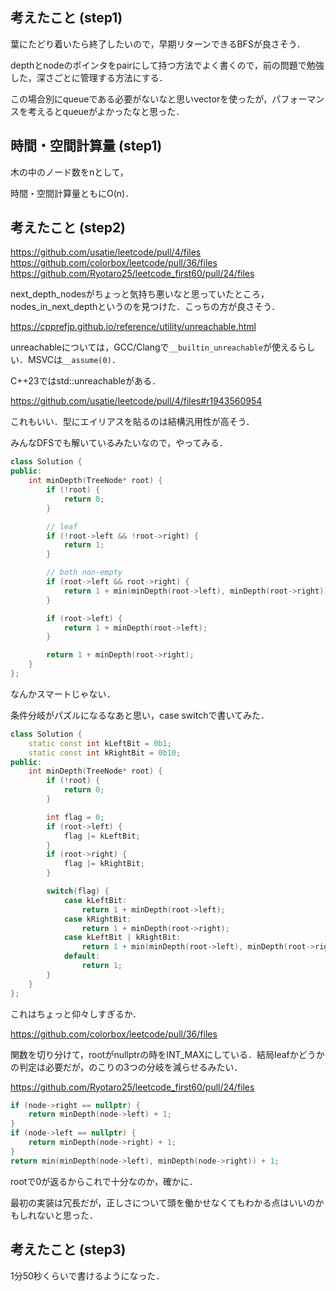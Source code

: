 ## 考えたこと (step1)
葉にたどり着いたら終了したいので，早期リターンできるBFSが良さそう．

depthとnodeのポインタをpairにして持つ方法でよく書くので，前の問題で勉強した，深さごとに管理する方法にする．

この場合別にqueueである必要がないなと思いvectorを使ったが，パフォーマンスを考えるとqueueがよかったなと思った．

## 時間・空間計算量 (step1)
木の中のノード数をnとして，

時間・空間計算量ともにO(n)．

## 考えたこと (step2)
https://github.com/usatie/leetcode/pull/4/files
https://github.com/colorbox/leetcode/pull/36/files
https://github.com/Ryotaro25/leetcode_first60/pull/24/files

next_depth_nodesがちょっと気持ち悪いなと思っていたところ，nodes_in_next_depthというのを見つけた．こっちの方が良さそう．

https://cpprefjp.github.io/reference/utility/unreachable.html

unreachableについては，GCC/Clangで`__builtin_unreachable`が使えるらしい．MSVCは`__assume(0)`．

C++23ではstd::unreachableがある．

https://github.com/usatie/leetcode/pull/4/files#r1943560954

これもいい．型にエイリアスを貼るのは結構汎用性が高そう．

みんなDFSでも解いているみたいなので，やってみる．

```cpp
class Solution {
public:
    int minDepth(TreeNode* root) {
        if (!root) {
            return 0;
        }

        // leaf
        if (!root->left && !root->right) {
            return 1;
        }

        // both non-empty
        if (root->left && root->right) {
            return 1 + min(minDepth(root->left), minDepth(root->right));
        }

        if (root->left) {
            return 1 + minDepth(root->left);
        }

        return 1 + minDepth(root->right);
    }
};
```

なんかスマートじゃない．

条件分岐がパズルになるなあと思い，case switchで書いてみた．

```cpp
class Solution {
    static const int kLeftBit = 0b1;
    static const int kRightBit = 0b10;
public:
    int minDepth(TreeNode* root) {
        if (!root) {
            return 0;
        }

        int flag = 0;
        if (root->left) {
            flag |= kLeftBit;
        }
        if (root->right) {
            flag |= kRightBit;
        }

        switch(flag) {
            case kLeftBit:
                return 1 + minDepth(root->left);
            case kRightBit:
                return 1 + minDepth(root->right);
            case kLeftBit | kRightBit:
                return 1 + min(minDepth(root->left), minDepth(root->right));
            default:
                return 1;
        }
    }
};
```

これはちょっと仰々しすぎるか．

https://github.com/colorbox/leetcode/pull/36/files

関数を切り分けて，rootがnullptrの時をINT_MAXにしている．結局leafかどうかの判定は必要だが，のこりの3つの分岐を減らせるみたい．

https://github.com/Ryotaro25/leetcode_first60/pull/24/files

```cpp
if (node->right == nullptr) {
	return minDepth(node->left) + 1;
}
if (node->left == nullptr) {
	return minDepth(node->right) + 1;
}
return min(minDepth(node->left), minDepth(node->right)) + 1;
```

rootで0が返るからこれで十分なのか，確かに．

最初の実装は冗長だが，正しさについて頭を働かせなくてもわかる点はいいのかもしれないと思った．

## 考えたこと (step3)
1分50秒くらいで書けるようになった．
